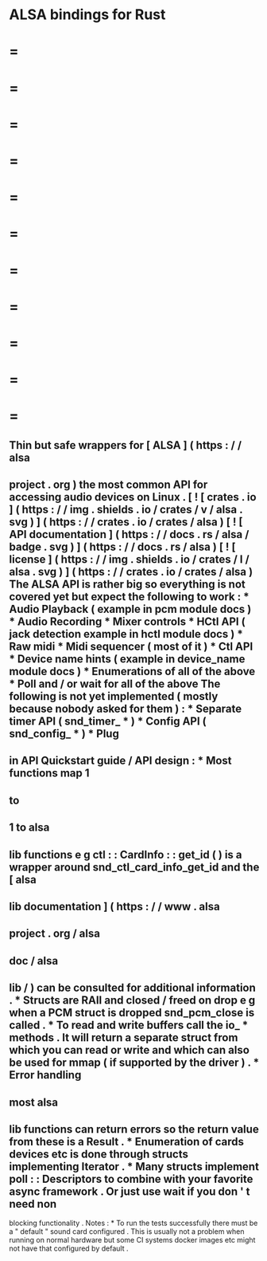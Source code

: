 ALSA
bindings
for
Rust
=
=
=
=
=
=
=
=
=
=
=
=
=
=
=
=
=
=
=
=
=
=
=
Thin
but
safe
wrappers
for
[
ALSA
]
(
https
:
/
/
alsa
-
project
.
org
)
the
most
common
API
for
accessing
audio
devices
on
Linux
.
[
!
[
crates
.
io
]
(
https
:
/
/
img
.
shields
.
io
/
crates
/
v
/
alsa
.
svg
)
]
(
https
:
/
/
crates
.
io
/
crates
/
alsa
)
[
!
[
API
documentation
]
(
https
:
/
/
docs
.
rs
/
alsa
/
badge
.
svg
)
]
(
https
:
/
/
docs
.
rs
/
alsa
)
[
!
[
license
]
(
https
:
/
/
img
.
shields
.
io
/
crates
/
l
/
alsa
.
svg
)
]
(
https
:
/
/
crates
.
io
/
crates
/
alsa
)
The
ALSA
API
is
rather
big
so
everything
is
not
covered
yet
but
expect
the
following
to
work
:
*
Audio
Playback
(
example
in
pcm
module
docs
)
*
Audio
Recording
*
Mixer
controls
*
HCtl
API
(
jack
detection
example
in
hctl
module
docs
)
*
Raw
midi
*
Midi
sequencer
(
most
of
it
)
*
Ctl
API
*
Device
name
hints
(
example
in
device_name
module
docs
)
*
Enumerations
of
all
of
the
above
*
Poll
and
/
or
wait
for
all
of
the
above
The
following
is
not
yet
implemented
(
mostly
because
nobody
asked
for
them
)
:
*
Separate
timer
API
(
snd_timer_
*
)
*
Config
API
(
snd_config_
*
)
*
Plug
-
in
API
Quickstart
guide
/
API
design
:
*
Most
functions
map
1
-
to
-
1
to
alsa
-
lib
functions
e
g
ctl
:
:
CardInfo
:
:
get_id
(
)
is
a
wrapper
around
snd_ctl_card_info_get_id
and
the
[
alsa
-
lib
documentation
]
(
https
:
/
/
www
.
alsa
-
project
.
org
/
alsa
-
doc
/
alsa
-
lib
/
)
can
be
consulted
for
additional
information
.
*
Structs
are
RAII
and
closed
/
freed
on
drop
e
g
when
a
PCM
struct
is
dropped
snd_pcm_close
is
called
.
*
To
read
and
write
buffers
call
the
io_
*
methods
.
It
will
return
a
separate
struct
from
which
you
can
read
or
write
and
which
can
also
be
used
for
mmap
(
if
supported
by
the
driver
)
.
*
Error
handling
-
most
alsa
-
lib
functions
can
return
errors
so
the
return
value
from
these
is
a
Result
.
*
Enumeration
of
cards
devices
etc
is
done
through
structs
implementing
Iterator
.
*
Many
structs
implement
poll
:
:
Descriptors
to
combine
with
your
favorite
async
framework
.
Or
just
use
wait
if
you
don
'
t
need
non
-
blocking
functionality
.
Notes
:
*
To
run
the
tests
successfully
there
must
be
a
"
default
"
sound
card
configured
.
This
is
usually
not
a
problem
when
running
on
normal
hardware
but
some
CI
systems
docker
images
etc
might
not
have
that
configured
by
default
.
